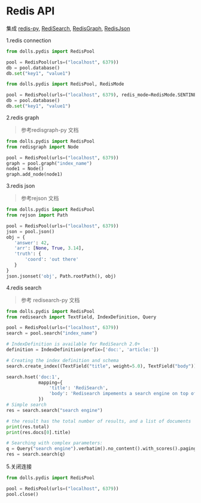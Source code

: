 # Redis API
集成 [redis-py](https://github.com/andymccurdy/redis-py), [RediSearch](https://github.com/RediSearch/redisearch-py), [RedisGraph](https://github.com/RedisGraph/redisgraph-py), [RedisJson](https://github.com/RedisJSON/redisjson-py)

1.redis connection
```python
from dolls.pydis import RedisPool

pool = RedisPool(urls=("localhost", 6379))
db = pool.database()
db.set("key1", "value1")
```

```python
from dolls.pydis import RedisPool, RedisMode

pool = RedisPool(urls=("localhost", 6379), redis_mode=RedisMode.SENTINEL, master_name="master")
db = pool.database()
db.set("key1", "value1")
```

2.redis graph
> 参考redisgraph-py 文档
```python
from dolls.pydis import RedisPool
from redisgraph import Node

pool = RedisPool(urls=("localhost", 6379))
graph = pool.graph("index_name")
node1 = Node()
graph.add_node(node1)
```

3.redis json
>参考rejson 文档
```python
from dolls.pydis import RedisPool
from rejson import Path

pool = RedisPool(urls=("localhost", 6379))
json = pool.json()
obj = {
   'answer': 42,
   'arr': [None, True, 3.14],
   'truth': {
       'coord': 'out there'
   }
}
json.jsonset('obj', Path.rootPath(), obj)
```

4.redis search
> 参考 redisearch-py 文档
```python
from dolls.pydis import RedisPool
from redisearch import TextField, IndexDefinition, Query

pool = RedisPool(urls=("localhost", 6379))
search = pool.search("index_name")

# IndexDefinition is available for RediSearch 2.0+
definition = IndexDefinition(prefix=['doc:', 'article:'])

# Creating the index definition and schema
search.create_index((TextField("title", weight=5.0), TextField("body")), definition=definition)

search.hset('doc:1',
            mapping={
                'title': 'RediSearch',
                'body': 'Redisearch impements a search engine on top of redis'
            })
# Simple search
res = search.search("search engine")

# the result has the total number of results, and a list of documents
print(res.total)
print(res.docs[0].title)

# Searching with complex parameters:
q = Query("search engine").verbatim().no_content().with_scores().paging(0, 5)
res = search.search(q)
```
5.关闭连接
```python
from dolls.pydis import RedisPool

pool = RedisPool(urls=("localhost", 6379))
pool.close()
```